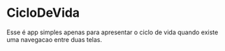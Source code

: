 # CicloDeVida


Esse é app simples apenas para apresentar o ciclo de vida quando existe uma navegacao entre duas telas.
